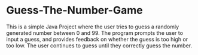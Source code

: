 # Guess-The-Number-Game
This is a simple Java Project where the user tries to guess a randomly generated number between 0 and 99. The program prompts the user to input a guess, and provides feedback on whether the guess is too high or too low. The user continues to guess until they correctly guess the number.
